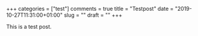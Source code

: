 +++
categories = ["test"]
comments = true
title = "Testpost"
date = "2019-10-27T11:31:00+01:00"
slug = ""
draft = ""
+++

This is a test post.

